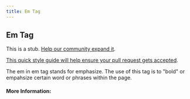 ```yaml
---
title: Em Tag
---
```

## Em Tag

This is a stub. <a href='https://github.com/freecodecamp/guides/tree/master/src/pages/html/elements/em-tag/index.md' target='_blank' rel='nofollow'>Help our community expand it</a>.

<a href='https://github.com/freecodecamp/guides/blob/master/README.md' target='_blank' rel='nofollow'>This quick style guide will help ensure your pull request gets accepted</a>.

<!-- The article goes here, in GitHub-flavored Markdown. Feel free to add YouTube videos, images, and CodePen/JSBin embeds  -->

The em in em tag stands for emphasize. The use of this tag is to "bold" or empahsize certain word or phrases within the page. 

#### More Information:
<!-- Please add any articles you think might be helpful to read before writing the article -->


